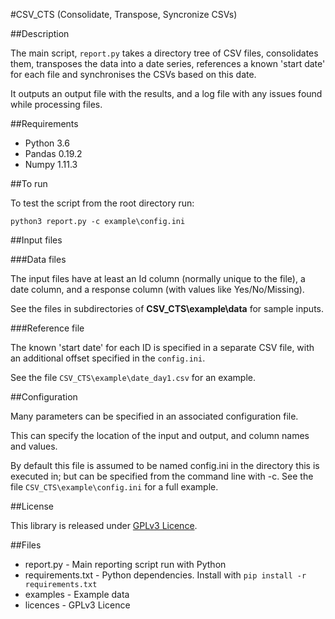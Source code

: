 #CSV_CTS (Consolidate, Transpose, Syncronize CSVs)

##Description

The main script, `report.py` takes a directory tree of CSV files,
consolidates them, transposes the data into a date series, references a
known 'start date' for each file and synchronises the CSVs based on this
date. 

It outputs an output file with the results, and a log file with any
issues found while processing files.

##Requirements

* Python 3.6
* Pandas 0.19.2
* Numpy 1.11.3

##To run

To test the script from the root directory run:

    python3 report.py -c example\config.ini

##Input files

###Data files

The input files have at least an Id column (normally unique to the file),
a date column, and a response column (with values like Yes/No/Missing).

See the files in subdirectories of **CSV_CTS\example\data** for sample inputs.

###Reference file

The known 'start date' for each ID is specified in a separate CSV file,
with an additional offset specified in the `config.ini`.

See the file `CSV_CTS\example\date_day1.csv` for an example.

##Configuration

Many parameters can be specified in an associated configuration file.

This can specify the location of the input and output, and column names
and values.

By default this file is assumed to be named config.ini in the directory
this is executed in; but can be specified from the command line with -c.
See the file `CSV_CTS\example\config.ini` for a full example.

##License

This library is released under [GPLv3 Licence](https://github.com/GFA-RDIP/CSV_CTS/blob/master/licenses/GPL_v3.txt "GPLv3 License").

##Files

* report.py - Main reporting script run with Python
* requirements.txt - Python dependencies. Install with `pip install -r requirements.txt`
* examples - Example data
* licences - GPLv3 Licence
